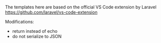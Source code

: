 The templates here are based on the official VS Code extension by Laravel https://github.com/laravel/vs-code-extension

Modifications:
 - return instead of echo
 - do not serialize to JSON
